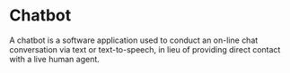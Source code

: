 # Chatbot
A chatbot is a software application used to conduct an on-line chat conversation via text or text-to-speech, in lieu of providing direct contact with a live human agent.
